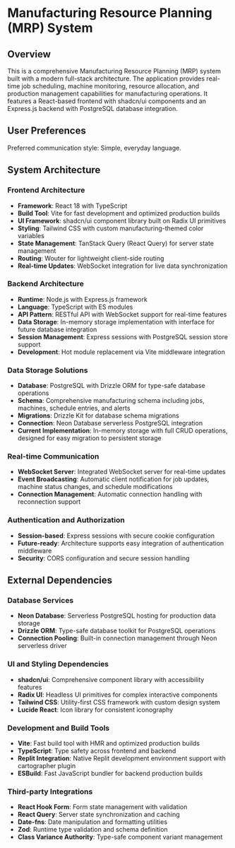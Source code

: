 # Manufacturing Resource Planning (MRP) System

## Overview

This is a comprehensive Manufacturing Resource Planning (MRP) system built with a modern full-stack architecture. The application provides real-time job scheduling, machine monitoring, resource allocation, and production management capabilities for manufacturing operations. It features a React-based frontend with shadcn/ui components and an Express.js backend with PostgreSQL database integration.

## User Preferences

Preferred communication style: Simple, everyday language.

## System Architecture

### Frontend Architecture
- **Framework**: React 18 with TypeScript
- **Build Tool**: Vite for fast development and optimized production builds
- **UI Framework**: shadcn/ui component library built on Radix UI primitives
- **Styling**: Tailwind CSS with custom manufacturing-themed color variables
- **State Management**: TanStack Query (React Query) for server state management
- **Routing**: Wouter for lightweight client-side routing
- **Real-time Updates**: WebSocket integration for live data synchronization

### Backend Architecture
- **Runtime**: Node.js with Express.js framework
- **Language**: TypeScript with ES modules
- **API Pattern**: RESTful API with WebSocket support for real-time features
- **Data Storage**: In-memory storage implementation with interface for future database integration
- **Session Management**: Express sessions with PostgreSQL session store support
- **Development**: Hot module replacement via Vite middleware integration

### Data Storage Solutions
- **Database**: PostgreSQL with Drizzle ORM for type-safe database operations
- **Schema**: Comprehensive manufacturing schema including jobs, machines, schedule entries, and alerts
- **Migrations**: Drizzle Kit for database schema migrations
- **Connection**: Neon Database serverless PostgreSQL integration
- **Current Implementation**: In-memory storage with full CRUD operations, designed for easy migration to persistent storage

### Real-time Communication
- **WebSocket Server**: Integrated WebSocket server for real-time updates
- **Event Broadcasting**: Automatic client notification for job updates, machine status changes, and schedule modifications
- **Connection Management**: Automatic connection handling with reconnection support

### Authentication and Authorization
- **Session-based**: Express sessions with secure cookie configuration
- **Future-ready**: Architecture supports easy integration of authentication middleware
- **Security**: CORS configuration and secure session handling

## External Dependencies

### Database Services
- **Neon Database**: Serverless PostgreSQL hosting for production data storage
- **Drizzle ORM**: Type-safe database toolkit for PostgreSQL operations
- **Connection Pooling**: Built-in connection management through Neon serverless driver

### UI and Styling Dependencies
- **shadcn/ui**: Comprehensive component library with accessibility features
- **Radix UI**: Headless UI primitives for complex interactive components
- **Tailwind CSS**: Utility-first CSS framework with custom design system
- **Lucide React**: Icon library for consistent iconography

### Development and Build Tools
- **Vite**: Fast build tool with HMR and optimized production builds
- **TypeScript**: Type safety across frontend and backend
- **Replit Integration**: Native Replit development environment support with cartographer plugin
- **ESBuild**: Fast JavaScript bundler for backend production builds

### Third-party Integrations
- **React Hook Form**: Form state management with validation
- **React Query**: Server state synchronization and caching
- **Date-fns**: Date manipulation and formatting utilities
- **Zod**: Runtime type validation and schema definition
- **Class Variance Authority**: Type-safe component variant management
